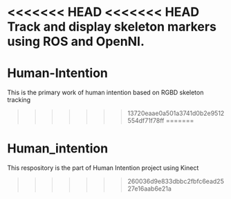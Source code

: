 <<<<<<< HEAD
<<<<<<< HEAD
Track and display skeleton markers using ROS and OpenNI.
=======
# Human-Intention
This is the primary work of human intention based on RGBD skeleton tracking
>>>>>>> 13720eaae0a501a3741d0b2e9512554df71f78ff
=======
# Human_intention
This respository is the part of Human Intention project using Kinect 
>>>>>>> 260036d9e833dbbc2fbfc6ead2527e16aab6e21a
